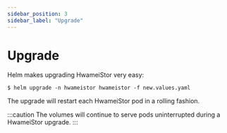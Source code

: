 ```yaml
---
sidebar_position: 3
sidebar_label: "Upgrade"
---
```


# Upgrade

Helm makes upgrading HwameiStor very easy:

```console
$ helm upgrade -n hwameistor hwameistor -f new.values.yaml
```

The upgrade will restart each HwameiStor pod in a rolling fashion.

:::caution
The volumes will continue to serve pods uninterrupted during a HwameiStor upgrade.
:::
